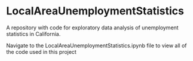 # LocalAreaUnemploymentStatistics

A repository with code for exploratory data analysis of unemployment statistics in California.

Navigate to the LocalAreaUnemploymentStatistics.ipynb file to view all of the code used in this project
